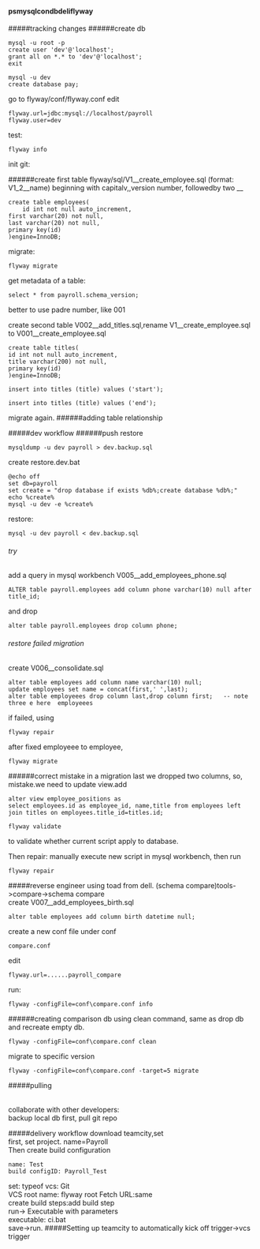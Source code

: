 #### psmysqlcondbdeliflyway
#####tracking changes
######create db
```
mysql -u root -p
create user 'dev'@'localhost';
grant all on *.* to 'dev'@'localhost';
exit
```
```
mysql -u dev
create database pay;
```
go to flyway/conf/flyway.conf edit
```
flyway.url=jdbc:mysql://localhost/payroll
flyway.user=dev
```
test:
```
flyway info
```
init git:

######create first table
flyway/sql/V1__create_employee.sql       (format: V1_2__name) beginning with capitalv,,version number, followedby two __
```
create table employees(
	id int not null auto_increment,
first varchar(20) not null,
last varchar(20) not null,
primary key(id)
)engine=InnoDB;
```
migrate:
```
flyway migrate
```
get metadata of a table:
```
select * from payroll.schema_version;
```
better to use padre number, like 001  

create second table V002__add_titles.sql,rename V1__create_employee.sql to V001__create_employee.sql 
```
create table titles(
id int not null auto_increment,
title varchar(200) not null,
primary key(id)
)engine=InnoDB;

insert into titles (title) values ('start');

insert into titles (title) values ('end');
```
migrate again.
######adding table relationship

#####dev workflow
######push restore
```
mysqldump -u dev payroll > dev.backup.sql
```
create restore.dev.bat
```
@echo off
set db=payroll
set create = "drop database if exists %db%;create database %db%;"
echo %create%
mysql -u dev -e %create%
```

restore:
```
mysql -u dev payroll < dev.backup.sql
```
###### try
add a query in mysql workbench V005__add_employees_phone.sql
```
ALTER table payroll.employees add column phone varchar(10) null after title_id;
```
and drop
```
alter table payroll.employees drop column phone;
```
###### restore failed migration
create V006__consolidate.sql
```
alter table employees add column name varchar(10) null;
update employees set name = concat(first,' ',last);
alter table employeees drop column last,drop column first;   -- note three e here  employeees 
```
if failed, using
```
flyway repair
```
after fixed employeee to employee,
```
flyway migrate
```
######correct mistake in a migration
last we dropped two columns, so, mistake.we need to update view.add
```
alter view employee_positions as 
select employees.id as employee_id, name,title from employees left join titles on employees.title_id=titles.id;
```

```
flyway validate
```
to validate whether current script apply to database.  

Then repair: manually execute new script in mysql workbench, then run
```
flyway repair
```

#####reverse engineer
using toad from dell. (schema compare)tools->compare->schema compare  
create V007__add_employees_birth.sql
```
alter table employees add column birth datetime null;
```
create a new conf file under conf
```
compare.conf
```
edit
```
flyway.url=......payroll_compare
```
run:
```
flyway -configFile=conf\compare.conf info
```
######creating comparison db
using clean command, same as drop db and recreate empty db.
```
flyway -configFile=conf\compare.conf clean
```
migrate to specific version
```
flyway -configFile=conf\compare.conf -target=5 migrate
```

#####pulling
######
collaborate with other developers:  
backup local db first, pull git repo

#####delivery workflow
download teamcity,set  
first, set project. name=Payroll  
Then create build configuration
```
name: Test
build configID: Payroll_Test
```
set: typeof vcs: Git  
VCS root name: flyway root
Fetch URL:same  
create build steps:add build step  
run-> Executable with parameters  
executable: ci.bat  
save->run.
#####Setting up teamcity to automatically kick off
trigger->vcs trigger

